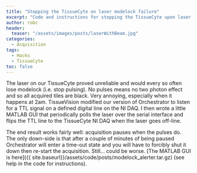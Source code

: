 ```yaml
---
title: "Stopping the TissueCyte on laser modelock failure"
excerpt: "Code and instructions for stopping the TissueCyte upon laser modelock failure"
author: robc
header:
  teaser: "/assets/images/posts/laserWithBeam.jpg"
categories:
  - Acquisition
tags: 
  - Hacks
  - TissueCyte
toc: false
---
```

 

The laser on our TissueCyte proved unreliable and would every so often lose modelock (i.e. stop pulsing). 
No pulses means no two photon effect and so all acquired tiles are black. 
Very annoying, especially when it happens at 2am. 
TissueVision modified our version of Orchestrator to listen for a TTL signal on a defined digital line on the NI DAQ. 
I then wrote a little MATLAB GUI that periodically polls the laser over the serial interface and flips the TTL line to the TissueCyte NI DAQ when the laser goes off-line. 

The end result works fairly well: acquisition pauses when the pulses do. 
The only down-side is that after a couple of minutes of being paused Orchestrator will enter a time-out state and you will have to forcibly shut it down then re-start the acquisition. 
Still... could be worse. 
[The MATLAB GUI is here]({{ site.baseurl}}/assets/code/posts/modelock_alerter.tar.gz) (see help in the code for instructions). 
